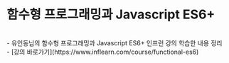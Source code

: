 # 함수형 프로그래밍과 Javascript ES6+
<br/>
- 유인동님의 함수형 프로그래밍과 Javascript ES6+ 인프런 강의 학습한 내용 정리
<br/>
- [강의 바로가기](https://www.inflearn.com/course/functional-es6)
  
